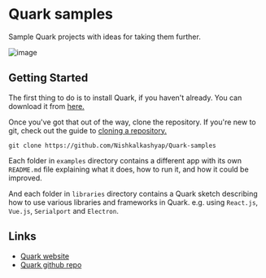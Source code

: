 # Quark samples
Sample Quark projects with ideas for taking them further.

![image](https://i.imgur.com/vnvEMNx.gif)

## Getting Started
The first thing to do is to install Quark, if you haven't already. You can download it from [here.](https://quarkjs.io/download)

Once you've got that out of the way, clone the repository. If you're new to git, check out the guide to [cloning a repository.](https://help.github.com/en/articles/cloning-a-repository)

```
git clone https://github.com/Nishkalkashyap/Quark-samples
```

Each folder in `examples` directory contains a different app with its own `README.md` file explaining what it does, how to run it, and how it could be improved.

And each folder in `libraries` directory contains a Quark sketch describing how to use various libraries and frameworks in Quark. e.g. using `React.js`, `Vue.js`, `Serialport` and `Electron`.

## Links
* [Quark website](https://quarkjs.io)
* [Quark github repo](https://github.com/Nishkalkashyap/Quark-docs)

